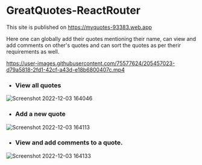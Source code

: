 # GreatQuotes-ReactRouter

This site is published on https://myquotes-93383.web.app

Here one can globally add their quotes mentioning their name, can view and add comments on other's quotes and can sort the quotes as per therir requirements as well.

https://user-images.githubusercontent.com/75577624/205457023-d79a5818-2fd1-42cf-a43d-e18b6800407c.mp4


- ### View all quotes
  
![Screenshot 2022-12-03 164046](https://user-images.githubusercontent.com/75577624/205456717-73ddee19-a189-4cd3-9d5f-0a67fd47292a.png)


- ### Add a new quote

![Screenshot 2022-12-03 164113](https://user-images.githubusercontent.com/75577624/205456750-641cfb72-30b3-466e-a72b-a5837b038fe7.png)


- ### View and add comments to a quote.

![Screenshot 2022-12-03 164133](https://user-images.githubusercontent.com/75577624/205456772-27738364-54f2-4b79-a7a3-a5ef8b574ee0.png)
